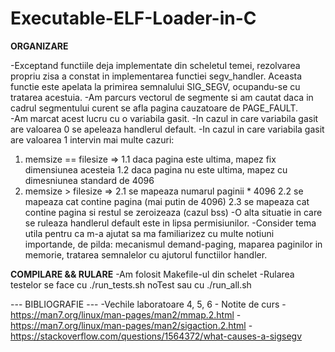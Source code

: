 # Executable-ELF-Loader-in-C

**ORGANIZARE**

-Exceptand functiile deja implementate din scheletul temei, rezolvarea propriu zisa a constat in implementarea functiei segv_handler. Aceasta functie este apelata la
primirea semnalului SIG_SEGV, ocupandu-se cu tratarea acestuia. 
-Am parcurs vectorul de segmente si am cautat daca in cadrul segmentului curent se afla pagina cauzatoare
de PAGE_FAULT.  
-Am marcat acest lucru cu o variabila gasit. 
-In cazul in care variabila gasit are valoarea 0 se apeleaza handlerul default.
-In cazul in care variabila gasit are valoarea 1 intervin mai multe cazuri:
1.  memsize == filesize =>
		1.1 daca pagina este ultima, mapez fix dimensiunea acesteia
		1.2 daca pagina nu este ultima, mapez cu dimesniunea standard de 4096
2. memsize > filesize =>
		2.1 se mapeaza numarul paginii * 4096
		2.2 se mapeaza cat contine pagina (mai putin de 4096)
		2.3 se mapeaza cat contine pagina si restul se zeroizeaza (cazul bss)
-O alta situatie in care se ruleaza handlerul default este in lipsa permisiunilor.
-Consider tema utila pentru ca m-a ajutat sa ma familiarizez cu multe notiuni importande,  de pilda: mecanismul demand-paging, maparea paginilor in memorie,
tratarea semnalelor cu ajutorul functiilor handler.

**COMPILARE && RULARE**
-Am folosit Makefile-ul din schelet
-Rularea testelor se face cu ./run_tests.sh noTest sau cu ./run_all.sh

--- BIBLIOGRAFIE ---
	-Vechile laboratoare 4, 5, 6
	- Notite de curs
	-https://man7.org/linux/man-pages/man2/mmap.2.html
	-https://man7.org/linux/man-pages/man2/sigaction.2.html
	-https://stackoverflow.com/questions/1564372/what-causes-a-sigsegv
